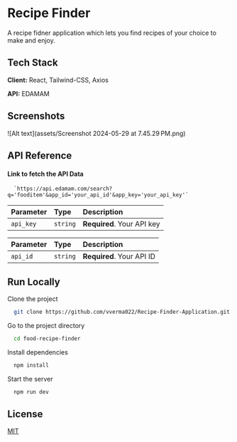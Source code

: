 
# Recipe Finder 

A recipe fidner application which lets you find recipes of your choice to make and enjoy.


## Tech Stack

**Client:** React, Tailwind-CSS, Axios

**API:** EDAMAM


## Screenshots

![Alt text](assets/Screenshot 2024-05-29 at 7.45.29 PM.png)


## API Reference

#### Link to fetch the API Data

```http
  `https://api.edamam.com/search?q='fooditem'&app_id='your_api_id'&app_key='your_api_key'`
```

| Parameter | Type     | Description                |
| :-------- | :------- | :------------------------- |
| `api_key` | `string` | **Required**. Your API key |

| Parameter | Type     | Description                       |
| :-------- | :------- | :-------------------------------- |
| `api_id`      | `string` | **Required**. Your API ID |


## Run Locally

Clone the project

```bash
  git clone https://github.com/vverma022/Recipe-Finder-Application.git
```

Go to the project directory

```bash
  cd food-recipe-finder
```

Install dependencies

```bash
  npm install
```

Start the server

```bash
  npm run dev
```


## License

[MIT](https://choosealicense.com/licenses/mit/)


